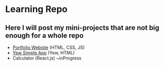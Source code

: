 # Learning Repo
## Here I will post my mini-projects that are not big enough for a whole repo
- [Portfolio Webiste](./portfolio_webpage) (HTML, CSS, JS)
- [Yew Simple App](./yew-app) (Yew, HTML)
- Calculator (React.js) ~inProgress
